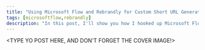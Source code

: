 ```yaml
---
title: "Using Microsoft Flow and Rebrandly for Custom Short URL Generation"
tags: [microsoftflow,rebrandly]
description: "In this post, I'll show you how I hooked up Microsoft Flow to Rebrandly's API to generate custom short urls for blog posts - and to not create duplicates along the way"
---
```


<TYPE YO POST HERE, AND DON'T FORGET THE COVER IMAGE!>
